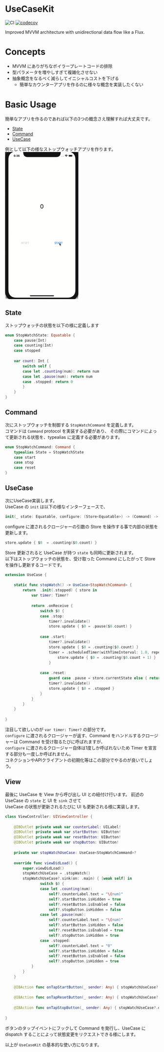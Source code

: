 # UseCaseKit

![CI](https://github.com/crexista/UseCaseKit/workflows/CI/badge.svg) [![codecov](https://codecov.io/gh/crexista/UseCaseKit/branch/master/graph/badge.svg)](https://codecov.io/gh/crexista/UseCaseKit)

Improved MVVM architecture with unidirectional data flow like a Flux.

Concepts
====
- MVVM にありがちなボイラープレートコードの排除
- 型パラメータを増やしすぎて複雑化させない
- 抽象概念をなるべく減らしてイニシャルコストを下げる
  - 簡単なカウンターアプリを作るのに様々な概念を実装したくない

# Basic Usage
簡単なアプリを作るのであれば以下の3つの概念さえ理解すれば大丈夫です。
- [State](#State)
- [Command](#Command)
- [UseCase](#UseCase)

例として以下の様なストップウォッチアプリを作ります。  
![stopwatch](image/stopwatch.gif)

## State
ストップウォッチの状態を以下の様に定義します

```Swift
enum StopWatchState: Equatable {
    case pause(Int)
    case counting(Int)
    case stopped
    
    var count: Int {
        switch self {
        case let .counting(num): return num
        case let .pause(num): return num
        case .stopped: return 0
        }
    }
}
```

## Command
次にストップウォッチを制御する `StopWatchCommand` を定義します。  
コマンドは `Command` protocol を実装する必要があり、
その際にコマンドによって更新される状態を、typealias に定義する必要があります。

```Swift
enum StopWatchCommand: Command {
    typealias State = StopWatchState
    case start
    case stop
    case reset
}
```

## UseCase
次にUseCase実装します。  
UseCase の `init` は以下の様なインターフェースで、
```Swift
init(_ state: Equatable, configure: (Store<Equatable>) -> (Command) -> Void)
```
configure に渡されるクロージャーの引数の Store を操作する事で内部の状態を更新します。  
```Swift
store.update { $0  = .counting($0.count) }
```
Store 更新されると UseCase が持つ `state` も同時に更新されます。  
以下はストップウォッチの状態を、受け取った Command にしたがって Store を操作し更新するコードです。

```Swift
extension UseCase {
    
    static func stopWatch() -> UseCase<StopWatchCommand> {
        return  .init(.stopped) { store in
            var timer: Timer?
            
            return .onReceive {
                switch $0 {
                case .stop:
                    timer?.invalidate()
                    store.update { $0 = .pause($0.count) }

                case .start:
                    timer?.invalidate()
                    store.update { $0 = .counting($0.count) }
                    timer = .scheduledTimer(withTimeInterval: 1.0, repeats: true) { _ in
                        store.update { $0 = .counting($0.count + 1) }
                    }

                case .reset:
                    guard case .pause = store.currentState else { return }
                    timer?.invalidate()
                    store.update { $0 = .stopped }
                }
            }
        }
    }

}

```
注目して欲しいのが `var timer: Timer?` の部分です。   
`configure` に渡されるクロージャーが返す、Command をハンドルするクロージャーは Command を受け取るたびに呼ばれますが、  
`configure` に渡されるクロージャー自体は1度しか呼ばれないため Timer を宣言する部分も一度しか呼ばれません。  
コネクションやAPIクライアントの初期化等はこの部分でやるのが良いでしょう。  

## View
最後に UseCase を View から呼び出し UI との紐付け行います。
前述の UseCase の `state` と UI を `sink` させて  
UseCase の状態が更新されるたびに UI も更新される様に実装します。

```Swift
class ViewController: UIViewController {

    @IBOutlet private weak var counterLabel: UILabel!
    @IBOutlet private weak var startButton: UIButton!
    @IBOutlet private weak var resetButton: UIButton!
    @IBOutlet private weak var stopButton: UIButton!
    
    private var stopWatchUseCase: UseCase<StopWatchCommand>?
    
    override func viewDidLoad() {
        super.viewDidLoad()
        stopWatchUseCase = .stopWatch()
        stopWatchUseCase?.sink(on: .main) { [weak self] in
                switch $0 {
                case let .counting(num):
                    self?.counterLabel.text = "\(num)"
                    self?.startButton.isHidden = true
                    self?.resetButton.isEnabled = false
                    self?.stopButton.isHidden = false
                case let .pause(num):
                    self?.counterLabel.text = "\(num)"
                    self?.startButton.isHidden = false
                    self?.resetButton.isEnabled = true
                    self?.stopButton.isHidden = true
                case .stopped:
                    self?.counterLabel.text = "0"
                    self?.startButton.isHidden = false
                    self?.resetButton.isEnabled = false
                    self?.stopButton.isHidden = true
            }
        }
    }

    @IBAction func onTapStartButton(_ sender: Any) { stopWatchUseCase?.dispatch(.start) }

    @IBAction func onTapResetButton(_ sender: Any) { stopWatchUseCase?.dispatch(.reset) }

    @IBAction func onTapStopButton(_ sender: Any) { stopWatchUseCase?.dispatch(.stop) }
    
}
```

ボタンのタップイベントにフックして Command を発行し、UseCase に dispatch することによって状態変更をリクエストできる様にします。
  
以上が `UseCaseKit` の基本的な使い方になります。
